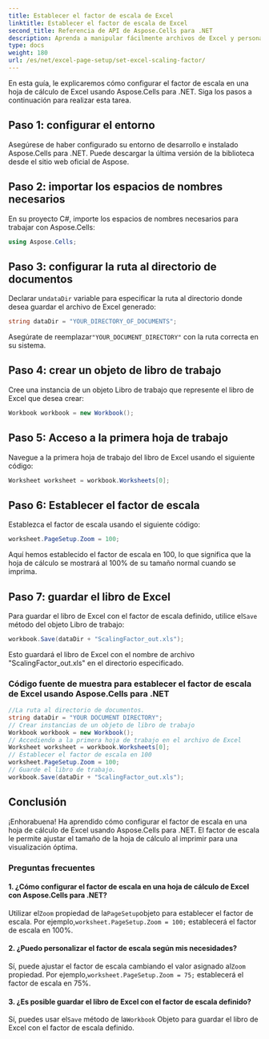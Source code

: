 ```yaml
---
title: Establecer el factor de escala de Excel
linktitle: Establecer el factor de escala de Excel
second_title: Referencia de API de Aspose.Cells para .NET
description: Aprenda a manipular fácilmente archivos de Excel y personalizar el factor de escala usando Aspose.Cells para .NET.
type: docs
weight: 180
url: /es/net/excel-page-setup/set-excel-scaling-factor/
---
```

En esta guía, le explicaremos cómo configurar el factor de escala en una hoja de cálculo de Excel usando Aspose.Cells para .NET. Siga los pasos a continuación para realizar esta tarea.

## Paso 1: configurar el entorno

Asegúrese de haber configurado su entorno de desarrollo e instalado Aspose.Cells para .NET. Puede descargar la última versión de la biblioteca desde el sitio web oficial de Aspose.

## Paso 2: importar los espacios de nombres necesarios

En su proyecto C#, importe los espacios de nombres necesarios para trabajar con Aspose.Cells:

```csharp
using Aspose.Cells;
```

## Paso 3: configurar la ruta al directorio de documentos

 Declarar un`dataDir` variable para especificar la ruta al directorio donde desea guardar el archivo de Excel generado:

```csharp
string dataDir = "YOUR_DIRECTORY_OF_DOCUMENTS";
```

 Asegúrate de reemplazar`"YOUR_DOCUMENT_DIRECTORY"` con la ruta correcta en su sistema.

## Paso 4: crear un objeto de libro de trabajo

Cree una instancia de un objeto Libro de trabajo que represente el libro de Excel que desea crear:

```csharp
Workbook workbook = new Workbook();
```

## Paso 5: Acceso a la primera hoja de trabajo

Navegue a la primera hoja de trabajo del libro de Excel usando el siguiente código:

```csharp
Worksheet worksheet = workbook.Worksheets[0];
```

## Paso 6: Establecer el factor de escala

Establezca el factor de escala usando el siguiente código:

```csharp
worksheet.PageSetup.Zoom = 100;
```

Aquí hemos establecido el factor de escala en 100, lo que significa que la hoja de cálculo se mostrará al 100% de su tamaño normal cuando se imprima.

## Paso 7: guardar el libro de Excel

 Para guardar el libro de Excel con el factor de escala definido, utilice el`Save` método del objeto Libro de trabajo:

```csharp
workbook.Save(dataDir + "ScalingFactor_out.xls");
```

Esto guardará el libro de Excel con el nombre de archivo "ScalingFactor_out.xls" en el directorio especificado.

### Código fuente de muestra para establecer el factor de escala de Excel usando Aspose.Cells para .NET 
```csharp
//La ruta al directorio de documentos.
string dataDir = "YOUR DOCUMENT DIRECTORY";
// Crear instancias de un objeto de libro de trabajo
Workbook workbook = new Workbook();
// Accediendo a la primera hoja de trabajo en el archivo de Excel
Worksheet worksheet = workbook.Worksheets[0];
// Establecer el factor de escala en 100
worksheet.PageSetup.Zoom = 100;
// Guarde el libro de trabajo.
workbook.Save(dataDir + "ScalingFactor_out.xls");
```

## Conclusión

¡Enhorabuena! Ha aprendido cómo configurar el factor de escala en una hoja de cálculo de Excel usando Aspose.Cells para .NET. El factor de escala le permite ajustar el tamaño de la hoja de cálculo al imprimir para una visualización óptima.

### Preguntas frecuentes

#### 1. ¿Cómo configurar el factor de escala en una hoja de cálculo de Excel con Aspose.Cells para .NET?

 Utilizar el`Zoom` propiedad de la`PageSetup`objeto para establecer el factor de escala. Por ejemplo,`worksheet.PageSetup.Zoom = 100;` establecerá el factor de escala en 100%.

#### 2. ¿Puedo personalizar el factor de escala según mis necesidades?

 Sí, puede ajustar el factor de escala cambiando el valor asignado al`Zoom` propiedad. Por ejemplo,`worksheet.PageSetup.Zoom = 75;` establecerá el factor de escala en 75%.

#### 3. ¿Es posible guardar el libro de Excel con el factor de escala definido?

 Sí, puedes usar el`Save` método de la`Workbook` Objeto para guardar el libro de Excel con el factor de escala definido.